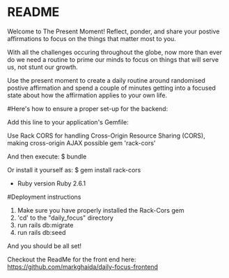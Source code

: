 # README

Welcome to The Present Moment!  Reflect, ponder, and share your postive affirmations to focus on the things that matter most to you.

With all the challenges occuring throughout the globe, now more than ever do we need a routine to prime our minds to focus on things that will serve us, not stunt our growth.

Use the present moment to create a daily routine around randomised postive affirmation and spend a couple of minutes getting into a focused state about how the affirmation applies to your own life.

#Here's how to ensure a proper set-up for the backend:

Add this line to your application's Gemfile:

Use Rack CORS for handling Cross-Origin Resource Sharing (CORS), making cross-origin AJAX possible
gem 'rack-cors'

And then execute:
$ bundle

Or install it yourself as:
$ gem install rack-cors


* Ruby version
Ruby 2.6.1

#Deployment instructions

1. Make sure you have properly installed the Rack-Cors gem
2. 'cd' to the "daily_focus" directory
3. run rails db:migrate
4. run rails db:seed

And you should be all set!

Checkout the ReadMe for the front end here: https://github.com/markghaida/daily-focus-frontend
